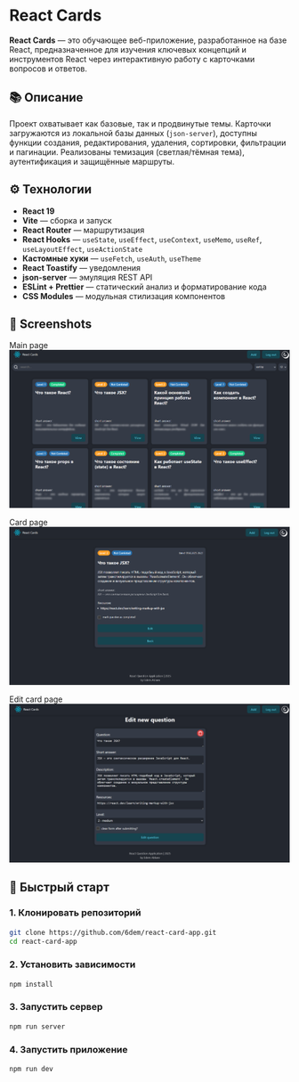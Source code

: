 # React Cards

**React Cards** — это обучающее веб-приложение, разработанное на базе React, предназначенное для изучения ключевых концепций и инструментов React через интерактивную работу с карточками вопросов и ответов.

## 📚 Описание

Проект охватывает как базовые, так и продвинутые темы. Карточки загружаются из локальной базы данных (`json-server`), доступны функции создания, редактирования, удаления, сортировки, фильтрации и пагинации. Реализованы темизация (светлая/тёмная тема), аутентификация и защищённые маршруты.

## ⚙️ Технологии

- **React 19**
- **Vite** — сборка и запуск
- **React Router** — маршрутизация
- **React Hooks** — `useState`, `useEffect`, `useContext`, `useMemo`, `useRef`, `useLayoutEffect`, `useActionState`
- **Кастомные хуки** — `useFetch`, `useAuth`, `useTheme`
- **React Toastify** — уведомления
- **json-server** — эмуляция REST API
- **ESLint + Prettier** — статический анализ и форматирование кода
- **CSS Modules** — модульная стилизация компонентов

## 📸 Screenshots

Main page
![Main page](public/screenshots/main-page-screenshot.png)

Card page
![Card page](public/screenshots/card-page-screenshot.png)

Edit card page
![Edit card page](public/screenshots/edit-card-page-screenshot.png)


## 🚀 Быстрый старт

### 1. Клонировать репозиторий

```bash
git clone https://github.com/6dem/react-card-app.git
cd react-card-app
```

### 2. Установить зависимости

```bash
npm install
```

### 3. Запустить сервер

```bash
npm run server
```

### 4. Запустить приложение

```bash
npm run dev
```
